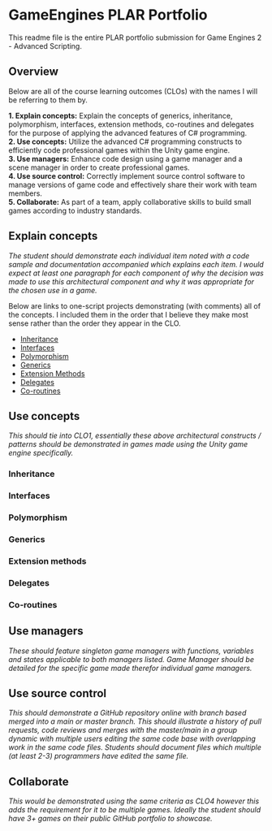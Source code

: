 # GameEngines PLAR Portfolio

This readme file is the entire PLAR portfolio submission for Game Engines 2 - Advanced Scripting.

## Overview

Below are all of the course learning outcomes (CLOs) with the names I will be referring to them by.

**1. Explain concepts:** Explain the concepts of generics, inheritance, polymorphism, interfaces, extension methods, co-routines and delegates for the purpose of applying the advanced features of C# programming.  
**2. Use concepts:** Utilize the advanced C# programming constructs to efficiently code professional games within the Unity game engine.   
**3. Use managers:** Enhance code design using a game manager and a scene manager in order to create professional games.  
**4. Use source control:** Correctly implement source control software to manage versions of game code and effectively share their work with team members.  
**5. Collaborate:** As part of a team, apply collaborative skills to build small games according to industry standards.  

## Explain concepts

*The student should demonstrate each individual item noted with a code sample and documentation 
accompanied which explains each item. I would expect at least one paragraph for each component 
of why the decision was made to use this architectural component and why it was appropriate for 
the chosen use in a game.*

Below are links to one-script projects demonstrating (with comments) all of the concepts. I included 
them in the order that I believe they make most sense rather than the order they appear in the CLO.

- [Inheritance](https://github.com/CatSandwich/GameEngines/blob/master/Theory/Inheritance/Program.cs)  
- [Interfaces](https://github.com/CatSandwich/GameEngines/blob/master/Theory/Interfaces/Program.cs)
- [Polymorphism](https://github.com/CatSandwich/GameEngines/blob/master/Theory/Polymorphism/Program.cs)  
- [Generics](https://github.com/CatSandwich/GameEngines/blob/master/Theory/Generics/Program.cs)  
- [Extension Methods](https://github.com/CatSandwich/GameEngines/blob/master/Theory/ExtensionMethods/Program.cs)  
- [Delegates](https://github.com/CatSandwich/GameEngines/blob/master/Theory/Delegates/Program.cs)  
- [Co-routines](https://github.com/CatSandwich/GameEngines/blob/master/UnityTheory/Assets/Coroutines.cs)  

## Use concepts

*This should tie into CLO1, essentially these above architectural constructs / patterns should be 
demonstrated in games made using the Unity game engine specifically.*

### Inheritance

### Interfaces

### Polymorphism

### Generics

### Extension methods

### Delegates

### Co-routines

## Use managers

*These should feature singleton game managers with functions, variables and states applicable 
to both managers listed. Game Manager should be detailed for the specific game made therefor 
individual game managers.*

## Use source control

*This should demonstrate a GitHub repository online with branch based merged into a main or master 
branch. This should illustrate a history of pull requests, code reviews and merges with the 
master/main in a group dynamic with multiple users editing the same code base with overlapping 
work in the same code files. Students should document files which multiple (at least 2-3) 
programmers have edited the same file.*

## Collaborate

*This would be demonstrated using the same criteria as CLO4 however this adds the requirement 
for it to be multiple games. Ideally the student should have 3+ games on their public GitHub 
portfolio to showcase.*
